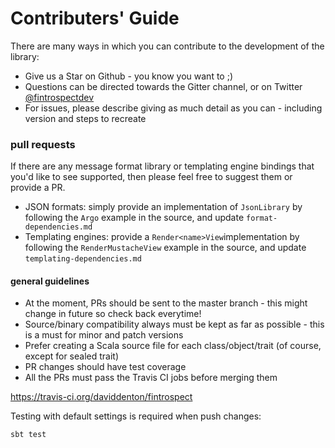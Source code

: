 <h1 class="githubonly"> Contributers' Guide</h1>

There are many ways in which you can contribute to the development of the library:

- Give us a Star on Github - you know you want to ;)
- Questions can be directed towards the Gitter channel, or on Twitter <a href="https://twitter.com/fintrospectdev">@fintrospectdev</a>
- For issues, please describe giving as much detail as you can - including version and steps to recreate

### pull requests
If there are any message format library or templating engine bindings that you'd like to see supported, then please feel free to suggest 
them or provide a PR. 

- JSON formats: simply provide an implementation of ```JsonLibrary``` by following the ```Argo``` example in the source, and update ```format-dependencies.md```
- Templating engines: provide a ```Render<name>View```implementation by following the ```RenderMustacheView``` example in the source, and update ```templating-dependencies.md```

#### general guidelines
- At the moment, PRs should be sent to the master branch - this might change in future so check back everytime!
- Source/binary compatibility always must be kept as far as possible - this is a must for minor and patch versions
- Prefer creating a Scala source file for each class/object/trait (of course, except for sealed trait)
- PR changes should have test coverage
- All the PRs must pass the Travis CI jobs before merging them

https://travis-ci.org/daviddenton/fintrospect

Testing with default settings is required when push changes:

```sh
sbt test
```
